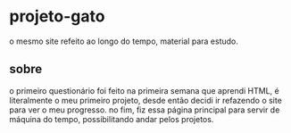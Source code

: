 # projeto-gato
 o mesmo site refeito ao longo do tempo, material para estudo.

 ## sobre
 o primeiro questionário foi feito na primeira semana que aprendi HTML, é literalmente o meu primeiro projeto, desde então decidi ir refazendo o site para ver o meu progresso.
 no fim, fiz essa página principal para servir de máquina do tempo, possibilitando andar pelos projetos.

